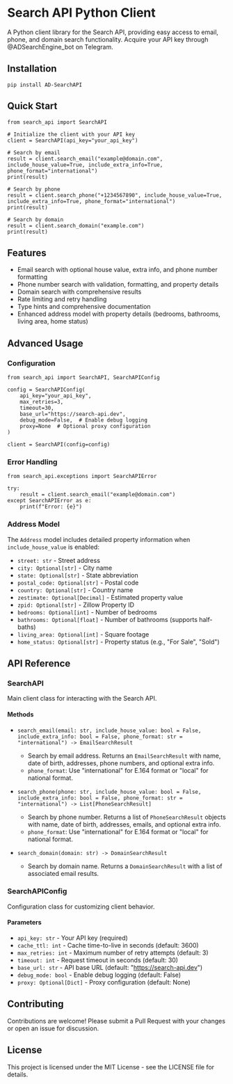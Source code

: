 # Search API Python Client

A Python client library for the Search API, providing easy access to email, phone, and domain search functionality.
Acquire your API key through @ADSearchEngine_bot on Telegram.

## Installation

    pip install AD-SearchAPI

## Quick Start

    from search_api import SearchAPI

    # Initialize the client with your API key
    client = SearchAPI(api_key="your_api_key")

    # Search by email
    result = client.search_email("example@domain.com", include_house_value=True, include_extra_info=True, phone_format="international")
    print(result)

    # Search by phone
    result = client.search_phone("+1234567890", include_house_value=True, include_extra_info=True, phone_format="international")
    print(result)

    # Search by domain
    result = client.search_domain("example.com")
    print(result)

## Features

- Email search with optional house value, extra info, and phone number formatting
- Phone number search with validation, formatting, and property details
- Domain search with comprehensive results
- Rate limiting and retry handling
- Type hints and comprehensive documentation
- Enhanced address model with property details (bedrooms, bathrooms, living area, home status)

## Advanced Usage

### Configuration

    from search_api import SearchAPI, SearchAPIConfig

    config = SearchAPIConfig(
        api_key="your_api_key",
        max_retries=3,
        timeout=30,
        base_url="https://search-api.dev",
        debug_mode=False,  # Enable debug logging
        proxy=None  # Optional proxy configuration
    )

    client = SearchAPI(config=config)

### Error Handling

    from search_api.exceptions import SearchAPIError

    try:
        result = client.search_email("example@domain.com")
    except SearchAPIError as e:
        print(f"Error: {e}")

### Address Model

The `Address` model includes detailed property information when `include_house_value` is enabled:

- `street: str` - Street address
- `city: Optional[str]` - City name
- `state: Optional[str]` - State abbreviation
- `postal_code: Optional[str]` - Postal code
- `country: Optional[str]` - Country name
- `zestimate: Optional[Decimal]` - Estimated property value
- `zpid: Optional[str]` - Zillow Property ID
- `bedrooms: Optional[int]` - Number of bedrooms
- `bathrooms: Optional[float]` - Number of bathrooms (supports half-baths)
- `living_area: Optional[int]` - Square footage
- `home_status: Optional[str]` - Property status (e.g., "For Sale", "Sold")

## API Reference

### SearchAPI

Main client class for interacting with the Search API.

#### Methods

- `search_email(email: str, include_house_value: bool = False, include_extra_info: bool = False, phone_format: str = "international") -> EmailSearchResult`
  - Search by email address. Returns an `EmailSearchResult` with name, date of birth, addresses, phone numbers, and optional extra info.
  - `phone_format`: Use "international" for E.164 format or "local" for national format.

- `search_phone(phone: str, include_house_value: bool = False, include_extra_info: bool = False, phone_format: str = "international") -> List[PhoneSearchResult]`
  - Search by phone number. Returns a list of `PhoneSearchResult` objects with name, date of birth, addresses, emails, and optional extra info.
  - `phone_format`: Use "international" for E.164 format or "local" for national format.

- `search_domain(domain: str) -> DomainSearchResult`
  - Search by domain name. Returns a `DomainSearchResult` with a list of associated email results.

### SearchAPIConfig

Configuration class for customizing client behavior.

#### Parameters

- `api_key: str` - Your API key (required)
- `cache_ttl: int` - Cache time-to-live in seconds (default: 3600)
- `max_retries: int` - Maximum number of retry attempts (default: 3)
- `timeout: int` - Request timeout in seconds (default: 30)
- `base_url: str` - API base URL (default: "https://search-api.dev")
- `debug_mode: bool` - Enable debug logging (default: False)
- `proxy: Optional[Dict]` - Proxy configuration (default: None)

## Contributing

Contributions are welcome! Please submit a Pull Request with your changes or open an issue for discussion.

## License

This project is licensed under the MIT License - see the LICENSE file for details.
